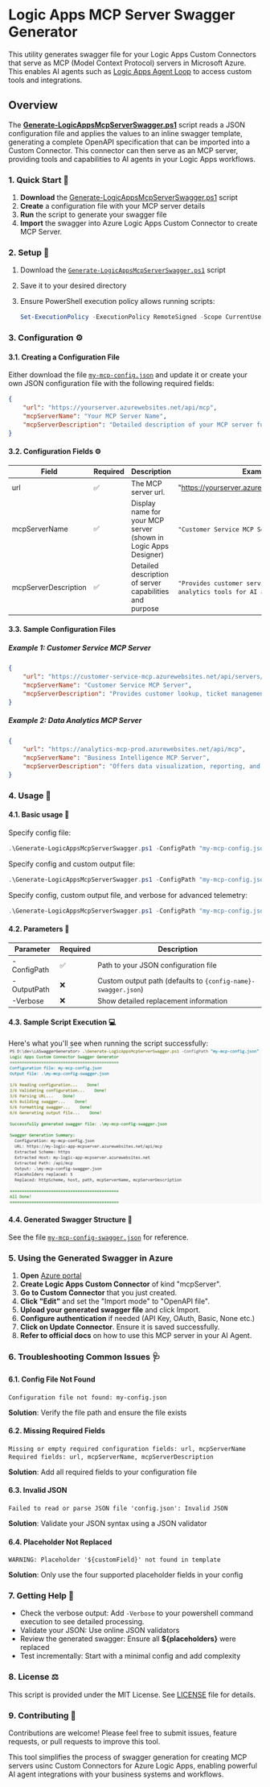 # Logic Apps MCP Server Swagger Generator

This utility generates swagger file for your Logic Apps Custom Connectors that serve as MCP (Model Context Protocol) servers in Microsoft Azure. This enables AI agents such as [Logic Apps Agent Loop](https://techcommunity.microsoft.com/blog/integrationsonazureblog/%F0%9F%93%A2announcing-agent-loop-build-ai-agents-in-azure-logic-apps-%F0%9F%A4%96/4415052) to access custom tools and integrations.

## Overview

The **[Generate-LogicAppsMcpServerSwagger.ps1](Generate-LogicAppsMcpServerSwagger.ps1)** script reads a JSON configuration file and applies the values to an inline swagger template, generating a complete OpenAPI specification that can be imported into a Custom Connector. This connector can then serve as an MCP server, providing tools and capabilities to AI agents in your Logic Apps workflows.

### 1. Quick Start 🚀

1. **Download** the [Generate-LogicAppsMcpServerSwagger.ps1](Generate-LogicAppsMcpServerSwagger.ps1) script
1. **Create** a configuration file with your MCP server details
1. **Run** the script to generate your swagger file
1. **Import** the swagger into Azure Logic Apps Custom Connector to create MCP Server.

### 2. Setup 🔧

1. Download the [`Generate-LogicAppsMcpServerSwagger.ps1`](Generate-LogicAppsMcpServerSwagger.ps1) script
2. Save it to your desired directory
3. Ensure PowerShell execution policy allows running scripts:

   ```powershell
   Set-ExecutionPolicy -ExecutionPolicy RemoteSigned -Scope CurrentUser

### 3. Configuration ⚙️

#### 3.1. Creating a Configuration File

Either download the file [`my-mcp-config.json`](my-mcp-config.json) and update it or create your own JSON configuration file with the following required fields:

```json
{
    "url": "https://yourserver.azurewebsites.net/api/mcp",
    "mcpServerName": "Your MCP Server Name",
    "mcpServerDescription": "Detailed description of your MCP server functionality"
}
```

#### 3.2. Configuration Fields ⚙️

| Field | Required | Description | Example |
|-------|----------|-------------|---------|
| url | ✅ | The MCP server url. | "<https://yourserver.azurewebsites.net/api/mcp>"
| mcpServerName | ✅ | Display name for your MCP server (shown in Logic Apps Designer) | `"Customer Service MCP Server"` |
| mcpServerDescription | ✅ | Detailed description of server capabilities and purpose | `"Provides customer service data access and analytics tools for AI agents"` |

#### 3.3. Sample Configuration Files

##### Example 1: Customer Service MCP Server

```json
{
    "url": "https://customer-service-mcp.azurewebsites.net/api/servers/customertools/mcp",
    "mcpServerName": "Customer Service MCP Server",
    "mcpServerDescription": "Provides customer lookup, ticket management, and support analytics tools for AI agents handling customer service workflows."
}
```

##### Example 2: Data Analytics MCP Server

```json
{
    "url": "https://analytics-mcp-prod.azurewebsites.net/api/mcp",
    "mcpServerName": "Business Intelligence MCP Server", 
    "mcpServerDescription": "Offers data visualization, reporting, and business intelligence tools that enable AI agents to generate insights from enterprise data sources."
}
```

### 4. Usage 📖

#### 4.1. Basic usage 📘

Specify config file:

```powershell
.\Generate-LogicAppsMcpServerSwagger.ps1 -ConfigPath "my-mcp-config.json"
```

Specify config and custom output file:

```powershell
.\Generate-LogicAppsMcpServerSwagger.ps1 -ConfigPath "my-mcp-config.json" -OutputPath "custom-swagger.json"
```

Specify config, custom output file, and verbose for advanced telemetry:

```powershell
.\Generate-LogicAppsMcpServerSwagger.ps1 -ConfigPath "my-mcp-config.json" -OutputPath "custom-swagger.json" -Verbose
```

#### 4.2. Parameters 🧩

| Parameter | Required | Description |
|-----------|----------|-------------|
| -ConfigPath | ✅ | Path to your JSON configuration file |
| -OutputPath | ❌ | Custom output path (defaults to `{config-name}-swagger.json`) |
| -Verbose | ❌ | Show detailed replacement information |

#### 4.3. Sample Script Execution 💻

Here's what you'll see when running the script successfully:
![Sample Script Execution](images/SampleScriptExecution.png)

#### 4.4. Generated Swagger Structure 📄

See the file [`my-mcp-config-swagger.json`](my-mcp-config-swagger.json) for reference.

### 5. Using the Generated Swagger in Azure

1. **Open** [Azure portal](https://portal.azure.com)
2. **Create Logic Apps Custom Connector** of kind "mcpServer".
3. **Go to Custom Connector** that you just created.
4. **Click "Edit"** and set the "Import mode" to "OpenAPI file".
5. **Upload your generated swagger file** and click Import.
6. **Configure authentication** if needed (API Key, OAuth, Basic, None etc.)
7. **Click on Update Connector**. Ensure it is saved successfully.
8. **Refer to official docs** on how to use this MCP server in your AI Agent.

### 6. Troubleshooting Common Issues 🩺

#### 6.1. Config File Not Found

```
Configuration file not found: my-config.json
```

**Solution**: Verify the file path and ensure the file exists

#### 6.2. Missing Required Fields

```
Missing or empty required configuration fields: url, mcpServerName
Required fields: url, mcpServerName, mcpServerDescription
```

**Solution**: Add all required fields to your configuration file

#### 6.3. Invalid JSON

```
Failed to read or parse JSON file 'config.json': Invalid JSON
```

**Solution**: Validate your JSON syntax using a JSON validator

#### 6.4. Placeholder Not Replaced

```
WARNING: Placeholder '${customField}' not found in template
```

**Solution**: Only use the four supported placeholder fields in your config

### 7. Getting Help 💬

- Check the verbose output: Add `-Verbose` to your powershell command execution to see detailed processing.
- Validate your JSON: Use online JSON validators
- Review the generated swagger: Ensure all **${placeholders}** were replaced
- Test incrementally: Start with a minimal config and add complexity

### 8. License ⚖️

This script is provided under the MIT License. See [LICENSE](../../LICENSE) file for details.

### 9. Contributing 🤝

Contributions are welcome! Please feel free to submit issues, feature requests, or pull requests to improve this tool.

This tool simplifies the process of swagger generation for creating MCP servers usinc Custom Connectors for Azure Logic Apps, enabling powerful AI agent integrations with your business systems and workflows.
